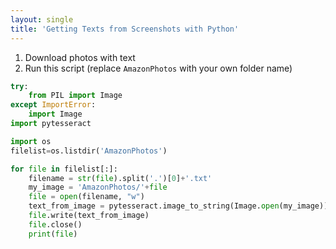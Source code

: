 ```yaml
---
layout: single
title: 'Getting Texts from Screenshots with Python'
---
```


1. Download photos with text
2. Run this script (replace `AmazonPhotos` with your own folder name)

```python
try:
    from PIL import Image
except ImportError:
    import Image
import pytesseract

import os
filelist=os.listdir('AmazonPhotos')

for file in filelist[:]:
    filename = str(file).split('.')[0]+'.txt'
    my_image = 'AmazonPhotos/'+file
    file = open(filename, "w")
    text_from_image = pytesseract.image_to_string(Image.open(my_image))
    file.write(text_from_image)
    file.close()
    print(file)
```